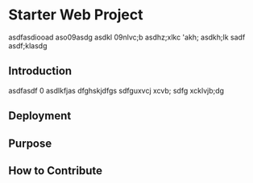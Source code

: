 # Starter Web Project
asdfasdiooad aso09asdg asdkl 09nlvc;b asdhz;xlkc 'akh; asdkh;lk sadf
 asdf;klasdg

## Introduction
asdfasdf 0 asdlkfjas dfghskjdfgs sdfguxvcj xcvb; sdfg xcklvjb;dg

## Deployment

## Purpose

## How to Contribute